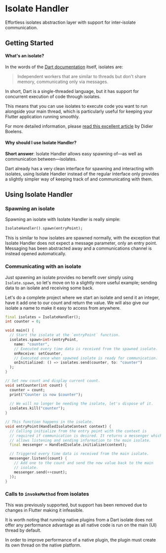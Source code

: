 # Isolate Handler

Effortless isolates abstraction layer with support for inter-isolate
communication.

## Getting Started

#### What's an isolate?

In the words of the [Dart documentation](https://api.dartlang.org/stable/2.4.1/dart-isolate/dart-isolate-library.html) 
itself, isolates are:

> Independent workers that are similar to threads but don't share
> memory, communicating only via messages.

In short, Dart is a single-threaded language, but it has support for
concurrent execution of code through isolates.

This means that you can use isolates to execute code you want to run
alongside your main thread, which is particularly useful for keeping
your Flutter application running smoothly.

For more detailed information, please [read this excellent article](https://www.didierboelens.com/2019/01/futures---isolates---event-loop/) 
by Didier Boelens.

#### Why should I use Isolate Handler?

**Short answer**: Isolate Handler allows easy spawning of—as well as
communication between—isolates.

Dart already has a very clean interface for spawning and interacting
with isolates, using Isolate Handler instead of the regular interface only
provides a slightly simpler way of keeping track of and communicating with them.

## Using Isolate Handler

### Spawning an isolate

Spawning an isolate with Isolate Handler is really simple:

```dart
IsolateHandler().spawn(entryPoint);
```

This is similar to how isolates are spawned normally, with the exception
that Isolate Handler does not expect a message parameter, only an entry
point. Messaging has been abstracted away and a communications channel
is instead opened automatically.

### Communicating with an isolate

Just spawning an isolate provides no benefit over simply using
`Isolate.spawn`, so let's move on to a slightly more useful example;
sending data to an isolate and receiving some back.

Let's do a complete project where we start an isolate and send it an
integer, have it add one to our count and return the value. We will also
give our isolate a name to make it easy to access from anywhere.

```dart
final isolates = IsolateHandler();
int counter = 0;

void main() {
  // Start the isolate at the `entryPoint` function.
  isolates.spawn<int>(entryPoint,
    name: "counter",
    // Executed every time data is received from the spawned isolate.
    onReceive: setCounter,
    // Executed once when spawned isolate is ready for communication.
    onInitialized: () => isolates.send(counter, to: "counter")
  );
}

// Set new count and display current count.
void setCounter(int count) {
  counter = count;
  print("Counter is now $counter");
  
  // We will no longer be needing the isolate, let's dispose of it.
  isolates.kill("counter");
}

// This function happens in the isolate.
void entryPoint(HandledIsolateContext context) {
  // Calling initialize from the entry point with the context is
  // required if communication is desired. It returns a messenger which
  // allows listening and sending information to the main isolate.
  final messenger = HandledIsolate.initialize(context);

  // Triggered every time data is received from the main isolate.
  messenger.listen((count) {
    // Add one to the count and send the new value back to the main
    // isolate.
    messenger.send(++count);
  });
}
```

### Calls to `invokeMethod` from isolates

This was previously supported, but support has been removed due to changes in
Flutter making it infeasible.

It is worth noting that running native plugins from a Dart isolate does not
offer any performance advantage as all native code is run on the main (UI)
thread by default.

In order to improve performance of a native plugin, the plugin must create its
own thread on the native platform.

